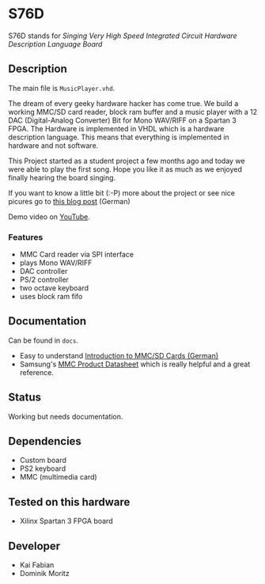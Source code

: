 # S76D #
S76D stands for _Singing Very High Speed Integrated Circuit Hardware Description Language Board_

## Description ##
The main file is `MusicPlayer.vhd`.

The dream of every geeky hardware hacker has come true. We build a working MMC/SD card reader, block ram buffer and a music player with a 12 DAC (Digital-Analog Converter) Bit for Mono WAV/RIFF on a Spartan 3 FPGA. The Hardware is implemented in VHDL which is a hardware description language. This means that everything is implemented in hardware and not software. 

This Project started as a student project a few months ago and today we were able to play the first song. Hope you like it as much as we enjoyed finally hearing the board singing.

If you want to know a little bit (:-P) more about the project or see nice picures go to [this blog post](http://www.domoritz.de/2012/03/singing_vhdl_board/) (German)

Demo video on [YouTube](http://www.youtube.com/watch?v=qsjFVgriZzY).

### Features ###
* MMC Card reader via SPI interface
* plays Mono WAV/RIFF
* DAC controller
* PS/2 controller
* two octave keyboard
* uses block ram fifo

## Documentation ##
Can be found in `docs`.

* Easy to understand [Introduction to MMC/SD Cards (German)](http://www.ifas.htwk-leipzig.de/easytoweb/download/D&E_11_2006_Anbindung_von_SD-Karten.pdf)
* Samsung's [MMC Product Datasheet](http://html.alldatasheet.com/html-pdf/141187/SAMSUNG/MC2GH512NMCA-2SA00/305/1/MC2GH512NMCA-2SA00.html) which is really helpful and a great reference.


## Status ##
Working but needs documentation.

## Dependencies ##
* Custom board
* PS2 keyboard
* MMC (multimedia card)

## Tested on this hardware ##
* Xilinx Spartan 3 FPGA board

## Developer ##
* Kai Fabian
* Dominik Moritz